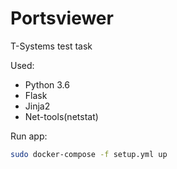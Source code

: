 # Portsviewer
T-Systems test task

Used:
- Python 3.6
- Flask 
- Jinja2
- Net-tools(netstat) 

Run app:
```bash
sudo docker-compose -f setup.yml up 
```
